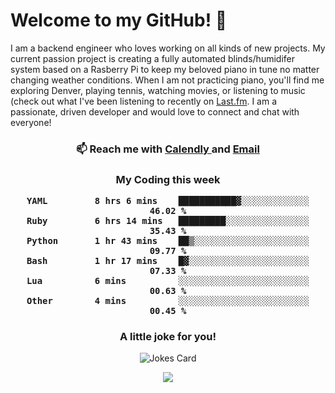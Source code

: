 <h1> Welcome to my GitHub! 👋 </h1>


  I am a backend engineer who loves working on all kinds of new projects. My current passion project is creating a fully automated blinds/humidifer system based on a Rasberry Pi to keep my beloved piano in tune no matter changing weather conditions. When I am not practicing piano, you'll find me exploring Denver, playing tennis, watching movies, or listening to music (check out what I've been listening to recently on [Last.fm](https://www.last.fm/user/mballa000). I am a passionate, driven developer and would love to connect and chat with everyone!

<h3 align = "center"> 📫 Reach me with <a href = "https://calendly.com/msbrandt00/30min"> Calendly </a> and <a href="mailto:msbrandt00@gmail.com">Email</a> 
 </h3>


 
<div align = "center"
[![Anurag's GitHub stats](https://github-readme-stats.vercel.app/api?username=mbrandt00)](https://github.com/anuraghazra/github-readme-stats)
          </div>
<h3 align="center">
  My Coding this week
<!--START_SECTION:waka-->

```text
YAML         8 hrs 6 mins    ███████████▓░░░░░░░░░░░░░   46.02 %
Ruby         6 hrs 14 mins   █████████░░░░░░░░░░░░░░░░   35.43 %
Python       1 hr 43 mins    ██▒░░░░░░░░░░░░░░░░░░░░░░   09.77 %
Bash         1 hr 17 mins    █▓░░░░░░░░░░░░░░░░░░░░░░░   07.33 %
Lua          6 mins          ░░░░░░░░░░░░░░░░░░░░░░░░░   00.63 %
Other        4 mins          ░░░░░░░░░░░░░░░░░░░░░░░░░   00.45 %
```

<!--END_SECTION:waka-->

### A little joke for you!

![Jokes Card](https://readme-jokes.vercel.app/api?hideBorder)

<a href="https://www.linkedin.com/in/mbrandt00/"><img src="https://img.shields.io/badge/linkedin-%230077B5.svg?&style=for-the-badge&logo=linkedin&logoColor=white" /></a>
